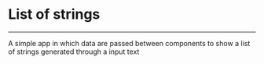 # List of strings

---

A simple app in which data are passed between components to show a list of strings generated through a input text
